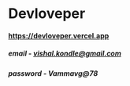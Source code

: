 # Devloveper

#### https://devloveper.vercel.app

##### email - vishal.kondle@gmail.com

##### password - Vammavg@78

